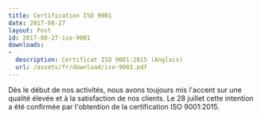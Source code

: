 ```yaml
---
title: Certification ISO 9001
date: 2017-08-27
layout: Post
id: 2017-08-27-iso-9001
downloads:
-
  description: Certificat ISO 9001:2015 (Anglais)
  url: /assets/fr/download/iso-9001.pdf
---
```

Dès le début de nos activités, nous avons toujours mis l'accent sur une qualité élevée et à la satisfaction de nos clients. Le 28 juillet cette intention a été confirmée par l'obtention de la certification ISO 9001:2015.